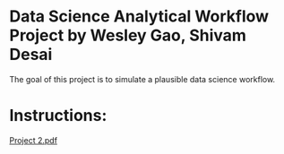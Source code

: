 # Data Science Analytical Workflow Project by Wesley Gao, Shivam Desai 
The goal of this project is to simulate a plausible data science workflow. 

# Instructions:
[Project 2.pdf](https://github.com/wesleygao/mgt3745-proj-2/files/9722636/Project.2.pdf)

